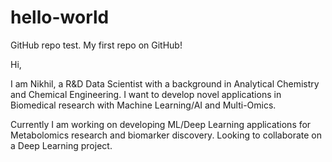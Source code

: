 # hello-world
GitHub repo test.
My first repo on GitHub!

Hi, 

I am Nikhil, a R&D Data Scientist with a background in Analytical Chemistry and Chemical Engineering. 
I want to develop novel applications in Biomedical research with Machine Learning/AI and Multi-Omics.

Currently I am working on developing ML/Deep Learning applications for Metabolomics research and biomarker discovery.
Looking to collaborate on a Deep Learning project.
